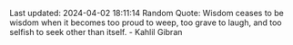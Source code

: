 Last updated: 2024-04-02 18:11:14
Random Quote: Wisdom ceases to be wisdom when it becomes too proud to weep, too grave to laugh, and too selfish to seek other than itself. - Kahlil Gibran